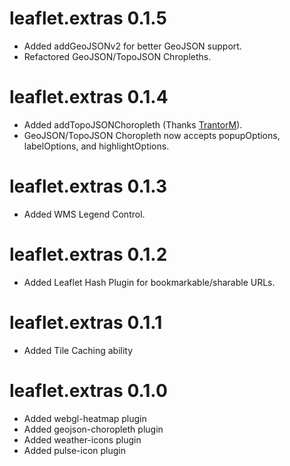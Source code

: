 # leaflet.extras 0.1.5

* Added addGeoJSONv2 for better GeoJSON support.
* Refactored GeoJSON/TopoJSON Chropleths.

# leaflet.extras 0.1.4

* Added addTopoJSONChoropleth (Thanks [TrantorM](https://github.com/TrantorM)).
* GeoJSON/TopoJSON Choropleth now accepts popupOptions, labelOptions, and highlightOptions.

# leaflet.extras 0.1.3

* Added WMS Legend Control.

# leaflet.extras 0.1.2

* Added Leaflet Hash Plugin for bookmarkable/sharable URLs.

# leaflet.extras 0.1.1

* Added Tile Caching ability

# leaflet.extras 0.1.0

* Added webgl-heatmap plugin
* Added geojson-choropleth plugin
* Added weather-icons plugin
* Added pulse-icon plugin
